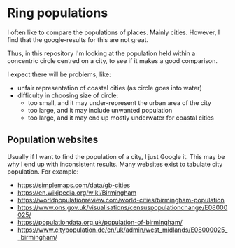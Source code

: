 # Ring populations

I often like to compare the populations of places. Mainly cities. However, I find that the google-results for this are not great.

Thus, in this repository I'm looking at the population held within a concentric circle centred on a city, to see if it makes a good comparison.

I expect there will be problems, like:

- unfair representation of coastal cities (as circle goes into water)
- difficulty in choosing size of circle:
  - too small, and it may under-represent the urban area of the city
  - too large, and it may include unwanted population
  - too large, and it may end up mostly underwater for coastal cities

## Population websites

Usually if I want to find the population of a city, I just Google it. This may be why I end up with inconsistent results. Many websites exist to tabulate city population. For example:

- <https://simplemaps.com/data/gb-cities>
- <https://en.wikipedia.org/wiki/Birmingham>
- <https://worldpopulationreview.com/world-cities/birmingham-population>
- <https://www.ons.gov.uk/visualisations/censuspopulationchange/E08000025/>
- <https://populationdata.org.uk/population-of-birmingham/>
- <https://www.citypopulation.de/en/uk/admin/west_midlands/E08000025__birmingham/>
